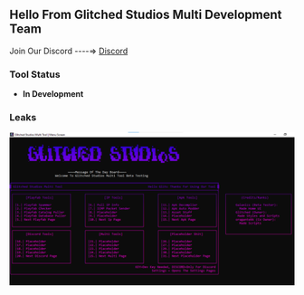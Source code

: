 ## Hello From Glitched Studios Multi Development Team
Join Our Discord ----=>
[Discord](https://discord.gg/glitched-studios)
### Tool Status
- **In Development**

### Leaks
![](https://github.com/GlitchedStudios-Inc/Glitched-Studios-Multi-Tool/blob/main/readmestuff/leaks.png?raw=true)
